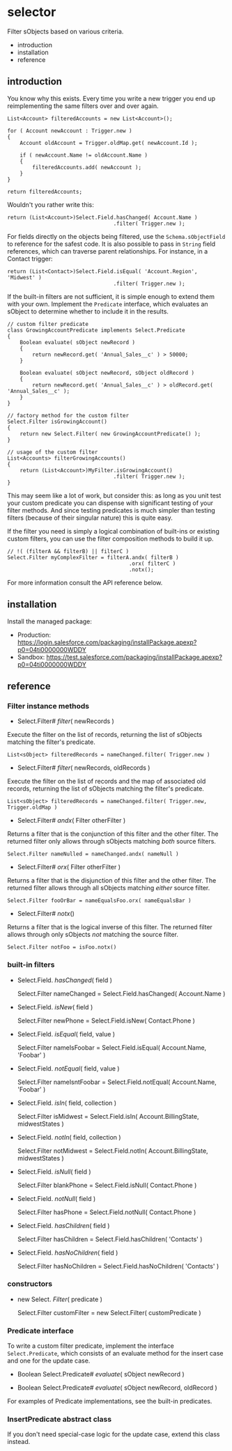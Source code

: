 selector
========

Filter sObjects based on various criteria.

 * introduction
 * installation
 * reference

introduction
------------

You know why this exists.  Every time you write a new trigger
you end up reimplementing the same filters over and over again.

    List<Account> filteredAccounts = new List<Account>();

    for ( Account newAccount : Trigger.new )
    {
        Account oldAccount = Trigger.oldMap.get( newAccount.Id );

        if ( newAccount.Name != oldAccount.Name )
        {
            filteredAccounts.add( newAccount );
        }
    }

    return filteredAccounts;

Wouldn't you rather write this:

    return (List<Account>)Select.Field.hasChanged( Account.Name )
                                      .filter( Trigger.new );

For fields directly on the objects being filtered, use the
`Schema.sObjectField` to reference for the safest code.  It
is also possible to pass in `String` field references, which
can traverse parent relationships.  For instance, in a
Contact trigger:

    return (List<Contact>)Select.Field.isEqual( 'Account.Region', 'Midwest' )
                                      .filter( Trigger.new );

If the built-in filters are not sufficient, it is simple
enough to extend them with your own.  Implement the
`Predicate` interface, which evaluates an sObject to
determine whether to include it in the results.

    // custom filter predicate
    class GrowingAccountPredicate implements Select.Predicate
    {
        Boolean evaluate( sObject newRecord )
        {
            return newRecord.get( 'Annual_Sales__c' ) > 50000;
        }

        Boolean evaluate( sObject newRecord, sObject oldRecord )
        {
            return newRecord.get( 'Annual_Sales__c' ) > oldRecord.get( 'Annual_Sales__c' );
        }
    }

    // factory method for the custom filter
    Select.Filter isGrowingAccount()
    {
        return new Select.Filter( new GrowingAccountPredicate() );
    }

    // usage of the custom filter
    List<Accounts> filterGrowingAccounts()
    {
        return (List<Account>)MyFilter.isGrowingAccount()
                                      .filter( Trigger.new );
    }

This may seem like a lot of work, but consider this: as long
as you unit test your custom predicate you can dispense with
significant testing of your filter methods.  And since
testing predicates is much simpler than testing filters
(because of their singular nature) this is quite easy.

If the filter you need is simply a logical combination of
built-ins or existing custom filters, you can use the
filter composition methods to build it up.

    // !( (filterA && filterB) || filterC )
    Select.Filter myComplexFilter = filterA.andx( filterB )
                                           .orx( filterC )
                                           .notx();

For more information consult the API reference below.

installation
------------

Install the managed package:

 * Production: <https://login.salesforce.com/packaging/installPackage.apexp?p0=04ti0000000WDDY>
 * Sandbox: <https://test.salesforce.com/packaging/installPackage.apexp?p0=04ti0000000WDDY>

reference
---------

### Filter instance methods

 * Select.Filter# *filter*( newRecords )

Execute the filter on the list of records, returning the
list of sObjects matching the filter's predicate.

    List<sObject> filteredRecords = nameChanged.filter( Trigger.new )

 * Select.Filter# *filter*( newRecords, oldRecords )

Execute the filter on the list of records and the map of
associated old records, returning the list of sObjects
matching the filter's predicate.

    List<sObject> filteredRecords = nameChanged.filter( Trigger.new, Trigger.oldMap )

 * Select.Filter# *andx*( Filter otherFilter )

Returns a filter that is the conjunction of this filter and
the other filter.  The returned filter only allows through
sObjects matching _both_ source filters.

    Select.Filter nameNulled = nameChanged.andx( nameNull )

 * Select.Filter# *orx*( Filter otherFilter )

Returns a filter that is the disjunction of this filter and
the other filter.  The returned filter allows through all
sObjects matching _either_ source filter.

    Select.Filter fooOrBar = nameEqualsFoo.orx( nameEqualsBar )

 * Select.Filter# *notx*()

Returns a filter that is the logical inverse of this filter.
The returned filter allows through only sObjects _not_
matching the source filter.

    Select.Filter notFoo = isFoo.notx()

### built-in filters

 * Select.Field. *hasChanged*( field )

    Select.Filter nameChanged = Select.Field.hasChanged( Account.Name )

 * Select.Field. *isNew*( field )

    Select.Filter newPhone = Select.Field.isNew( Contact.Phone )

 * Select.Field. *isEqual*( field, value )

    Select.Filter nameIsFoobar = Select.Field.isEqual( Account.Name, 'Foobar' )

 * Select.Field. *notEqual*( field, value )

    Select.Filter nameIsntFoobar = Select.Field.notEqual( Account.Name, 'Foobar' )

 * Select.Field. *isIn*( field, collection )

    Select.Filter isMidwest = Select.Field.isIn( Account.BillingState, midwestStates )

 * Select.Field. *notIn*( field, collection )

    Select.Filter notMidwest = Select.Field.notIn( Account.BillingState, midwestStates )

 * Select.Field. *isNull*( field )

    Select.Filter blankPhone = Select.Field.isNull( Contact.Phone )

 * Select.Field. *notNull*( field )

    Select.Filter hasPhone = Select.Field.notNull( Contact.Phone )

 * Select.Field. *hasChildren*( field )

    Select.Filter hasChildren = Select.Field.hasChildren( 'Contacts' )

 * Select.Field. *hasNoChildren*( field )

    Select.Filter hasNoChildren = Select.Field.hasNoChildren( 'Contacts' )

### constructors

 * new Select. *Filter*( predicate )

     Select.Filter customFilter = new Select.Filter( customPredicate )

### Predicate interface

To write a custom filter predicate, implement the interface `Select.Predicate`, which
consists of an evaluate method for the insert case and one for the update case.

 * Boolean Select.Predicate# *evaluate*( sObject newRecord )

 * Boolean Select.Predicate# *evaluate*( sObject newRecord, oldRecord )

For examples of Predicate implementations, see the built-in predicates.

### InsertPredicate abstract class

If you don't need special-case logic for the update case, extend this class instead.
